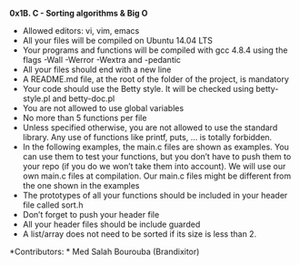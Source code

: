 **0x1B. C - Sorting algorithms & Big O**



*    Allowed editors: vi, vim, emacs
*    All your files will be compiled on Ubuntu 14.04 LTS
*    Your programs and functions will be compiled with gcc 4.8.4 using the flags -Wall -Werror -Wextra and -pedantic
*    All your files should end with a new line
*    A README.md file, at the root of the folder of the project, is mandatory
*    Your code should use the Betty style. It will be checked using betty-style.pl and betty-doc.pl
*    You are not allowed to use global variables
*    No more than 5 functions per file
*    Unless specified otherwise, you are not allowed to use the standard library. Any use of functions like printf, puts, … is totally forbidden.
*    In the following examples, the main.c files are shown as examples. You can use them to test your functions, but you don’t have to push them to your repo (if you do we won’t take them into account). We will use our own main.c files at compilation. Our main.c files might be different from the one shown in the examples
*    The prototypes of all your functions should be included in your header file called sort.h
*    Don’t forget to push your header file
*    All your header files should be include guarded
*    A list/array does not need to be sorted if its size is less than 2.


*Contributors: *
Med Salah Bourouba (Brandixitor)
